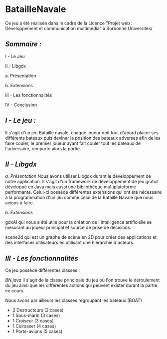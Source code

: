# BatailleNavale

Ce jeu a été réalisée dans le cadre de la Licence "Projet web : Développement et communication multimédia" à Sorbonne Universités/


*Sommaire :*
------------

I - Le Jeu 

II - Libgdx

  a. Présentation
  
  b. Extensions
  
III - Les fonctionnalités

IV - Conclusion

*I - Le jeu :*
--------------

Il s'agit d'un jeu Bataille navale, chaque joueur doit tout d'abord placer ses différents bateaux puis deviner la position des bateaux adverses afin de les faire couler, le premier joueur ayant fait couler tout les bateaux de l'adversaire, remporte alors la partie.

*II - Libgdx*
-------------

  *a. Présentation*
Nous avons utiliser Libgdx durant le développement de notre application. Il s'agit d'un framework de développement de jeu gratuit développé en Java mais aussi une bibliothèque multiplateforme performante.
Celui-ci possède différentes extensions qui ont été nécessaire à la programmation d'un jeu comme celui de la Bataille Navale que nous avions à faire.

  *b. Extensions*
  
gdxAI qui nous a été utile pour la création de l'intelligence artificielle se mesurant au joueur principal et source de prise de décisions. 

scene2d qui est un graphe de scène en 2D pour créer des applications et des interfaces utilisateurs en utilisant une hiérarchie d'acteurs.

*III - Les fonctionnalités*
---------------------------

Ce jeu possède différentes classes :

*BN.java*
  Il s'agit de la classe principale du jeu où l'on trouve le déroulement du jeu ainsi que les différentes actions qui peuvent exister durant la partie en cours. 
  
Nous avons par ailleurs les classes regroupant les bateaux (BOAT)
- 2 Destructeurs (2 cases)
- 1 Sous-marin (3 cases)
- 1 Croiseur (3 cases)
- 1 Cuirasser (4 cases)
- 1 Porte-avions (5 cases)



